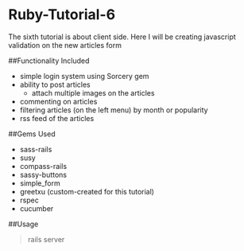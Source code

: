 Ruby-Tutorial-6
===============

The sixth tutorial is about client side.  Here I will be creating javascript validation on the new articles form

##Functionality Included
* simple login system using Sorcery gem
* ability to post articles
    * attach multiple images on the articles
* commenting on articles
* filtering articles (on the left menu) by month or popularity
* rss feed of the articles

##Gems Used
* sass-rails
* susy
* compass-rails
* sassy-buttons
* simple_form
* greetxu (custom-created for this tutorial)
* rspec
* cucumber

##Usage
> rails server
